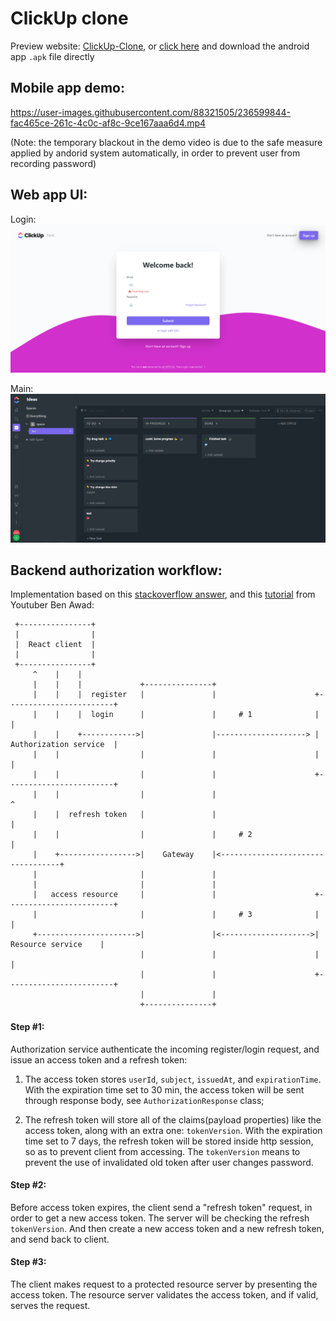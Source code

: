# ClickUp clone

Preview website: [ClickUp-Clone](http://1.12.70.249), or [click here](https://expo.dev/artifacts/eas/8cW8LMsz1NqVzAXDuPzvKk.apk) and download the android app `.apk` file directly

## Mobile app demo:

https://user-images.githubusercontent.com/88321505/236599844-fac465ce-261c-4c0c-af8c-9ce167aaa6d4.mp4

(Note: the temporary blackout in the demo video is due to the safe measure applied by andorid system automatically, in order to prevent user from recording password)

## Web app UI:

Login:
![login](login.PNG)

Main:
![main](main.PNG)


## Backend authorization workflow:

Implementation based on this [stackoverflow answer](https://stackoverflow.com/a/69631673/16648127), and this [tutorial](https://www.youtube.com/watch?v=25GS0MLT8JU) from Youtuber Ben Awad:

```
 +----------------+
 |                |
 |  React client  |
 |                |
 +----------------+
     ^    |    |
     |    |    |             +---------------+
     |    |    |  register   |               |                      +------------------------+
     |    |    |  login      |               |     # 1              |                        |
     |    |    +------------>|               |--------------------> | Authorization service  |
     |    |                  |               |                      |                        |
     |    |                  |               |                      +------------------------+
     |    |                  |               |                                   ^
     |    |  refresh token   |               |                                   |
     |    |                  |               |     # 2                           |
     |    +----------------->|    Gateway    |<----------------------------------+
     |                       |               |
     |                       |               |
     |   access resource     |               |                      +------------------------+
     |                       |               |     # 3              |                        |
     +---------------------->|               |<-------------------->|    Resource service    |
                             |               |                      |                        |
                             |               |                      +------------------------+
                             |               |
                             +---------------+
```

#### Step #1:

Authorization service authenticate the incoming register/login request, and issue an access token and a refresh token:

1. The access token stores `userId`, `subject`, `issuedAt`, and `expirationTime`. With the expiration time set to 30 min, the access token will be sent through response body, see `AuthorizationResponse` class;

2. The refresh token will store all of the claims(payload properties) like the access token, along with an extra one: `tokenVersion`. With the expiration time set to 7 days, the refresh token will be stored inside http session, so as to prevent client from accessing. The `tokenVersion` means to prevent the use of invalidated old token after user changes password.

#### Step #2:

Before access token expires, the client send a "refresh token" request, in order to get a new access token. The server will be checking the refresh `tokenVersion`. And then create a new access token and a new refresh token, and send back to client.

#### Step #3:

The client makes request to a protected resource server by presenting the access token. The resource server validates the access token, and if valid, serves the request.
